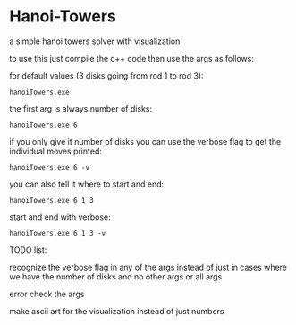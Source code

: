 # Hanoi-Towers
a simple hanoi towers solver with visualization

to use this just compile the c++ code then use the args as follows:

for default values (3 disks going from rod 1 to rod 3):

    hanoiTowers.exe

the first arg is always number of disks:

    hanoiTowers.exe 6

if you only give it number of disks you can use the verbose flag to get the individual moves printed:

    hanoiTowers.exe 6 -v

you can also tell it where to start and end:

    hanoiTowers.exe 6 1 3

start and end with verbose:

    hanoiTowers.exe 6 1 3 -v


TODO list: 

recognize the verbose flag in any of the args instead of just in cases where we have the number of disks and no other args or all args

error check the args

make ascii art for the visualization instead of just numbers

